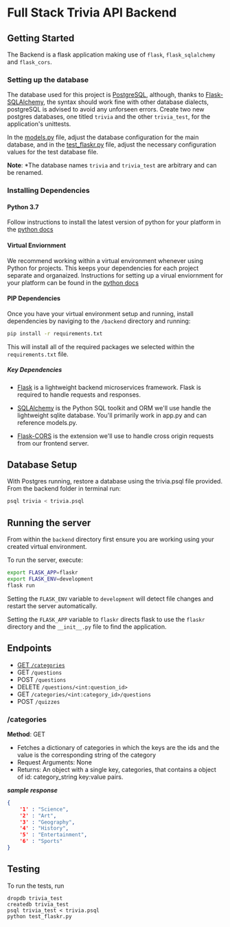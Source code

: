 # Full Stack Trivia API Backend

## Getting Started

The Backend is a flask application making use of `flask`, `flask_sqlalchemy` and `flask_cors`.

### Setting up the database
The database used for this project is [PostgreSQL](https://www.postgresql.org/download/), although, thanks to [Flask-SQLAlchemy](https://flask-sqlalchemy.palletsprojects.com/en/2.x/), the syntax should work fine with other database dialects, postgreSQL is advised to avoid any unforseen errors. 
Create two new postgres databases, one titled `trivia` and the other `trivia_test`, for the application's unittests. 

In the [models.py](models.py) file, adjust the database configuration for the main database, and in the [test_flaskr.py](test_flaskr.py) file, adjust the necessary configuration values for the test database file.

**Note**: *The database names `trivia` and `trivia_test` are arbitrary and can be renamed. 

### Installing Dependencies

#### Python 3.7

Follow instructions to install the latest version of python for your platform in the [python docs](https://docs.python.org/3/using/unix.html#getting-and-installing-the-latest-version-of-python)

#### Virtual Enviornment

We recommend working within a virtual environment whenever using Python for projects. This keeps your dependencies for each project separate and organaized. Instructions for setting up a virual enviornment for your platform can be found in the [python docs](https://packaging.python.org/guides/installing-using-pip-and-virtual-environments/)

#### PIP Dependencies

Once you have your virtual environment setup and running, install dependencies by naviging to the `/backend` directory and running:

```bash
pip install -r requirements.txt
```

This will install all of the required packages we selected within the `requirements.txt` file.

##### Key Dependencies

- [Flask](http://flask.pocoo.org/)  is a lightweight backend microservices framework. Flask is required to handle requests and responses.

- [SQLAlchemy](https://www.sqlalchemy.org/) is the Python SQL toolkit and ORM we'll use handle the lightweight sqlite database. You'll primarily work in app.py and can reference models.py. 

- [Flask-CORS](https://flask-cors.readthedocs.io/en/latest/#) is the extension we'll use to handle cross origin requests from our frontend server. 

## Database Setup
With Postgres running, restore a database using the trivia.psql file provided. From the backend folder in terminal run:
```bash
psql trivia < trivia.psql
```

## Running the server

From within the `backend` directory first ensure you are working using your created virtual environment.

To run the server, execute:

```bash
export FLASK_APP=flaskr
export FLASK_ENV=development
flask run
```

Setting the `FLASK_ENV` variable to `development` will detect file changes and restart the server automatically.

Setting the `FLASK_APP` variable to `flaskr` directs flask to use the `flaskr` directory and the `__init__.py` file to find the application. 

## Endpoints

- [GET `/categories`](#/categories)
- GET `/questions`
- POST `/questions`
- DELETE `/questions/<int:question_id>`
- GET `/categories/<int:category_id>/questions`
- POST `/quizzes`

### /categories

**Method**: GET

- Fetches a dictionary of categories in which the keys are the ids and the value is the corresponding string of the category
- Request Arguments: None
- Returns: An object with a single key, categories, that contains a object of id: category_string key:value pairs.

***sample response***
```json
{
    '1' : "Science",
    '2' : "Art",
    '3' : "Geography",
    '4' : "History",
    '5' : "Entertainment",
    '6' : "Sports"
}
```

## Testing
To run the tests, run
```
dropdb trivia_test
createdb trivia_test
psql trivia_test < trivia.psql
python test_flaskr.py
```